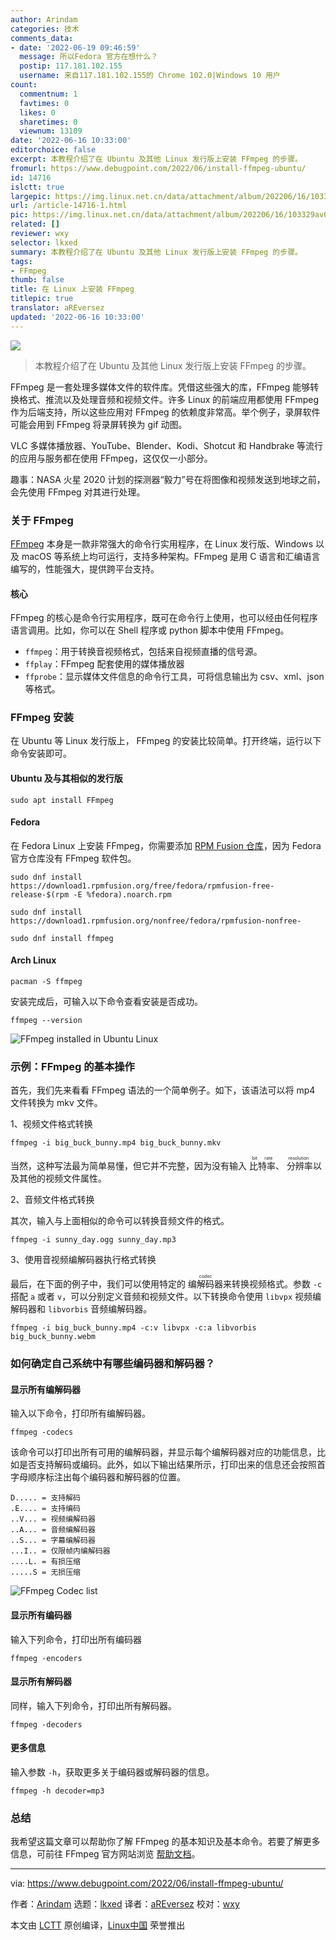 ```yaml
---
author: Arindam
categories: 技术
comments_data:
- date: '2022-06-19 09:46:59'
  message: 所以Fedora 官方在想什么？
  postip: 117.181.102.155
  username: 来自117.181.102.155的 Chrome 102.0|Windows 10 用户
count:
  commentnum: 1
  favtimes: 0
  likes: 0
  sharetimes: 0
  viewnum: 13109
date: '2022-06-16 10:33:00'
editorchoice: false
excerpt: 本教程介绍了在 Ubuntu 及其他 Linux 发行版上安装 FFmpeg 的步骤。
fromurl: https://www.debugpoint.com/2022/06/install-ffmpeg-ubuntu/
id: 14716
islctt: true
largepic: https://img.linux.net.cn/data/attachment/album/202206/16/103329av0zoz5m5o9ootz5.jpg
url: /article-14716-1.html
pic: https://img.linux.net.cn/data/attachment/album/202206/16/103329av0zoz5m5o9ootz5.jpg.thumb.jpg
related: []
reviewer: wxy
selector: lkxed
summary: 本教程介绍了在 Ubuntu 及其他 Linux 发行版上安装 FFmpeg 的步骤。
tags:
- FFmpeg
thumb: false
title: 在 Linux 上安装 FFmpeg
titlepic: true
translator: aREversez
updated: '2022-06-16 10:33:00'
---
```


![](/data/attachment/album/202206/16/103329av0zoz5m5o9ootz5.jpg)



> 
> 本教程介绍了在 Ubuntu 及其他 Linux 发行版上安装 FFmpeg 的步骤。
> 
> 
> 


FFmpeg 是一套处理多媒体文件的软件库。凭借这些强大的库，FFmpeg 能够转换格式、推流以及处理音频和视频文件。许多 Linux 的前端应用都使用 FFmpeg 作为后端支持，所以这些应用对 FFmpeg 的依赖度非常高。举个例子，录屏软件可能会用到 FFmpeg 将录屏转换为 gif 动图。


VLC 多媒体播放器、YouTube、Blender、Kodi、Shotcut 和 Handbrake 等流行的应用与服务都在使用 FFmpeg，这仅仅一小部分。


趣事：NASA 火星 2020 计划的探测器“毅力”号在将图像和视频发送到地球之前，会先使用 FFmpeg 对其进行处理。


### 关于 FFmpeg


[FFmpeg](https://ffmpeg.org/) 本身是一款非常强大的命令行实用程序，在 Linux 发行版、Windows 以及 macOS 等系统上均可运行，支持多种架构。FFmpeg 是用 C 语言和汇编语言编写的，性能强大，提供跨平台支持。


#### 核心


FFmpeg 的核心是命令行实用程序，既可在命令行上使用，也可以经由任何程序语言调用。比如，你可以在 Shell 程序或 python 脚本中使用 FFmpeg。


* `ffmpeg`：用于转换音视频格式，包括来自视频直播的信号源。
* `ffplay`：FFmpeg 配套使用的媒体播放器
* `ffprobe`：显示媒体文件信息的命令行工具，可将信息输出为 csv、xml、json 等格式。


### FFmpeg 安装


在 Ubuntu 等 Linux 发行版上， FFmpeg 的安装比较简单。打开终端，运行以下命令安装即可。


#### Ubuntu 及与其相似的发行版



```
sudo apt install FFmpeg

```

#### Fedora


在 Fedora Linux 上安装 FFmpeg，你需要添加 [RPM Fusion 仓库](https://www.debugpoint.com/2020/07/enable-rpm-fusion-fedora-rhel-centos/)，因为 Fedora 官方仓库没有 FFmpeg 软件包。



```
sudo dnf install https://download1.rpmfusion.org/free/fedora/rpmfusion-free-release-$(rpm -E %fedora).noarch.rpm

```


```
sudo dnf install https://download1.rpmfusion.org/nonfree/fedora/rpmfusion-nonfree-

```


```
sudo dnf install ffmpeg

```

#### Arch Linux



```
pacman -S ffmpeg

```

安装完成后，可输入以下命令查看安装是否成功。



```
ffmpeg --version

```

![FFmpeg installed in Ubuntu Linux](/data/attachment/album/202206/16/103459h3qireqeytrzr71r.jpg)


### 示例：FFmpeg 的基本操作


首先，我们先来看看 FFmpeg 语法的一个简单例子。如下，该语法可以将 mp4 文件转换为 mkv 文件。


1、视频文件格式转换



```
ffmpeg -i big_buck_bunny.mp4 big_buck_bunny.mkv

```

当然，这种写法最为简单易懂，但它并不完整，因为没有输入 <ruby> 比特率 <rt>  bit rate </rt></ruby>、<ruby> 分辨率 <rt>  resolution </rt></ruby> 以及其他的视频文件属性。


2、音频文件格式转换


其次，输入与上面相似的命令可以转换音频文件的格式。



```
ffmpeg -i sunny_day.ogg sunny_day.mp3

```

3、使用音视频编解码器执行格式转换


最后，在下面的例子中，我们可以使用特定的 <ruby> 编解码器 <rt>  codec </rt></ruby> 来转换视频格式。参数 `-c` 搭配 `a` 或者 `v`，可以分别定义音频和视频文件。以下转换命令使用 `libvpx` 视频编解码器和 `libvorbis` 音频编解码器。



```
ffmpeg -i big_buck_bunny.mp4 -c:v libvpx -c:a libvorbis big_buck_bunny.webm

```

### 如何确定自己系统中有哪些编码器和解码器？


#### 显示所有编解码器


输入以下命令，打印所有编解码器。



```
ffmpeg -codecs

```

该命令可以打印出所有可用的编解码器，并显示每个编解码器对应的功能信息，比如是否支持解码或编码。此外，如以下输出结果所示，打印出来的信息还会按照首字母顺序标注出每个编码器和解码器的位置。



```
D..... = 支持解码
.E.... = 支持编码
..V... = 视频编解码器
..A... = 音频编解码器
..S... = 字幕编解码器
...I.. = 仅限帧内编解码器
....L. = 有损压缩
.....S = 无损压缩

```

![FFmpeg Codec list](/data/attachment/album/202206/16/103337srzes8eodoez1wls.jpg)


#### 显示所有编码器


输入下列命令，打印出所有编码器



```
ffmpeg -encoders

```

#### 显示所有解码器


同样，输入下列命令，打印出所有解码器。



```
ffmpeg -decoders

```

#### 更多信息


输入参数 `-h`，获取更多关于编码器或解码器的信息。



```
ffmpeg -h decoder=mp3

```

### 总结


我希望这篇文章可以帮助你了解 FFmpeg 的基本知识及基本命令。若要了解更多信息，可前往 FFmpeg 官方网站浏览 [帮助文档](https://ffmpeg.org/documentation.html)。




---


via: <https://www.debugpoint.com/2022/06/install-ffmpeg-ubuntu/>


作者：[Arindam](https://www.debugpoint.com/author/admin1/) 选题：[lkxed](https://github.com/lkxed) 译者：[aREversez](https://github.com/aREversez) 校对：[wxy](https://github.com/wxy)


本文由 [LCTT](https://github.com/LCTT/TranslateProject) 原创编译，[Linux中国](https://linux.cn/) 荣誉推出